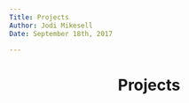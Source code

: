 ```yaml
---  
Title: Projects
Author: Jodi Mikesell  
Date: September 18th, 2017

---  				
```

<center> <h1>Projects</h1> </center>

